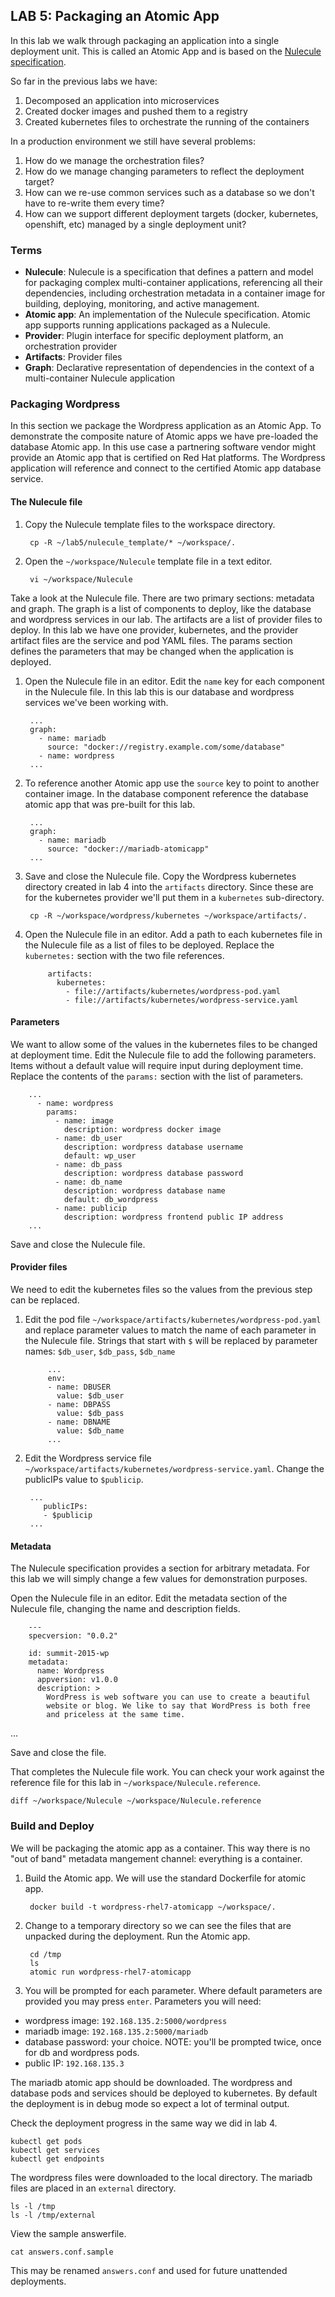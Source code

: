 ## LAB 5: Packaging an Atomic App

In this lab we walk through packaging an application into a single deployment unit. This is called an Atomic App and is based on the [Nulecule specification](https://github.com/projectatomic/nulecule/).

So far in the previous labs we have:

1. Decomposed an application into microservices
1. Created docker images and pushed them to a registry
1. Created kubernetes files to orchestrate the running of the containers

In a production environment we still have several problems:

1. How do we manage the orchestration files?
1. How do we manage changing parameters to reflect the deployment target?
1. How can we re-use common services such as a database so we don't have to re-write them every time?
1. How can we support different deployment targets (docker, kubernetes, openshift, etc) managed by a single deployment unit?

### Terms

* **Nulecule**: Nulecule is a specification that defines a pattern and model for packaging complex multi-container applications, referencing all their dependencies, including orchestration metadata in a container image for building, deploying, monitoring, and active management.
* **Atomic app**: An implementation of the Nulecule specification. Atomic app supports running applications packaged as a Nulecule.
* **Provider**: Plugin interface for specific deployment platform, an orchestration provider
* **Artifacts**: Provider files
* **Graph**: Declarative representation of dependencies in the context of a multi-container Nulecule application

### Packaging Wordpress

In this section we package the Wordpress application as an Atomic App. To demonstrate the composite nature of Atomic apps we have pre-loaded the database Atomic app. In this use case a partnering software vendor might provide an Atomic app that is certified on Red Hat platforms. The Wordpress application will reference  and connect to the certified Atomic app database service.

#### The Nulecule file

1. Copy the Nulecule template files to the workspace directory.

        cp -R ~/lab5/nulecule_template/* ~/workspace/.

1. Open the `~/workspace/Nulecule` template file in a text editor.

        vi ~/workspace/Nulecule

Take a look at the Nulecule file. There are two primary sections: metadata and graph. The graph is a list of components to deploy, like the database and wordpress services in our lab. The artifacts are a list of provider files to deploy. In this lab we have one provider, kubernetes, and the provider artifact files are the service and pod YAML files. The params section defines the parameters that may be changed when the application is deployed.

1. Open the Nulecule file in an editor. Edit the `name` key for each component in the Nulecule file. In this lab this is our database and wordpress services we've been working with.

        ...
        graph:
          - name: mariadb
            source: "docker://registry.example.com/some/database"
          - name: wordpress
        ...

1. To reference another Atomic app use the `source` key to point to another container image. In the database component reference the database atomic app that was pre-built for this lab.

        ...
        graph:
          - name: mariadb
            source: "docker://mariadb-atomicapp"
        ...

1. Save and close the Nulecule file. Copy the Wordpress kubernetes directory created in lab 4 into the `artifacts` directory. Since these are for the kubernetes provider we'll put them in a `kubernetes` sub-directory.

        cp -R ~/workspace/wordpress/kubernetes ~/workspace/artifacts/.

1. Open the Nulecule file in an editor. Add a path to each kubernetes file in the Nulecule file as a list of files to be deployed. Replace the `kubernetes:` section with the two file references.

            artifacts:
              kubernetes:
                - file://artifacts/kubernetes/wordpress-pod.yaml
                - file://artifacts/kubernetes/wordpress-service.yaml

#### Parameters

We want to allow some of the values in the kubernetes files to be changed at deployment time. Edit the Nulecule file to add the following parameters. Items without a default value will require input during deployment time. Replace the contents of the `params:` section with the list of parameters.

        ...
          - name: wordpress
            params:
              - name: image
                description: wordpress docker image
              - name: db_user 
                description: wordpress database username
                default: wp_user
              - name: db_pass
                description: wordpress database password
              - name: db_name
                description: wordpress database name
                default: db_wordpress
              - name: publicip 
                description: wordpress frontend public IP address
        ...

Save and close the Nulecule file.

#### Provider files

We need to edit the kubernetes files so the values from the previous step can be replaced.

1. Edit the pod file `~/workspace/artifacts/kubernetes/wordpress-pod.yaml` and replace parameter values to match the name of each parameter in the Nulecule file. Strings that start with `$` will be replaced by parameter names: `$db_user`, `$db_pass`, `$db_name`

            ...
            env:
            - name: DBUSER
              value: $db_user
            - name: DBPASS
              value: $db_pass
            - name: DBNAME
              value: $db_name
            ...

1. Edit the Wordpress service file `~/workspace/artifacts/kubernetes/wordpress-service.yaml`. Change the publicIPs value to `$publicip`.

        ...
           publicIPs: 
           - $publicip
        ...

#### Metadata

The Nulecule specification provides a section for arbitrary metadata. For this lab we will simply change a few values for demonstration purposes.

Open the Nulecule file in an editor. Edit the metadata section of the Nulecule file, changing the name and description fields.

        --- 
        specversion: "0.0.2"

        id: summit-2015-wp
        metadata: 
          name: Wordpress
          appversion: v1.0.0
          description: >
            WordPress is web software you can use to create a beautiful
            website or blog. We like to say that WordPress is both free
            and priceless at the same time.
...

Save and close the file.

That completes the Nulecule file work. You can check your work against the reference file for this lab in `~/workspace/Nulecule.reference`.

```
diff ~/workspace/Nulecule ~/workspace/Nulecule.reference
```

### Build and Deploy

We will be packaging the atomic app as a container. This way there is no "out of band" metadata mangement channel: everything is a container.

1. Build the Atomic app. We will use the standard Dockerfile for atomic app.

        docker build -t wordpress-rhel7-atomicapp ~/workspace/.

1. Change to a temporary directory so we can see the files that are unpacked during the deployment. Run the Atomic app.

        cd /tmp
        ls
        atomic run wordpress-rhel7-atomicapp

1. You will be prompted for each parameter. Where default parameters are provided you may press `enter`. Parameters you will need:

  * wordpress image: `192.168.135.2:5000/wordpress`
  * mariadb image: `192.168.135.2:5000/mariadb`
  * database password: your choice. NOTE: you'll be prompted twice, once for db and wordpress pods.
  * public IP: `192.168.135.3`

The mariadb atomic app should be downloaded. The wordpress and database pods and services should be deployed to kubernetes. By default the deployment is in debug mode so expect a lot of terminal output.

Check the deployment progress in the same way we did in lab 4.

```
kubectl get pods
kubectl get services
kubectl get endpoints
```

The wordpress files were downloaded to the local directory. The mariadb files are placed in an `external` directory.

```
ls -l /tmp
ls -l /tmp/external
```

View the sample answerfile.

```
cat answers.conf.sample
```

This may be renamed `answers.conf` and used for future unattended deployments.
